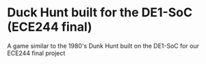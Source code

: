# Duck Hunt built for the DE1-SoC (ECE244 final)
A game similar to the 1980's Dunk Hunt built on the DE1-SoC for our ECE244 final project
